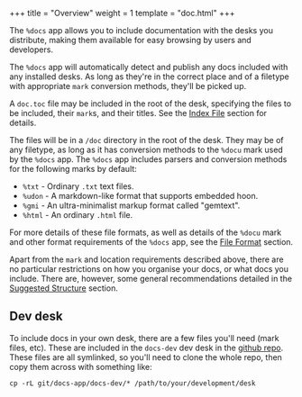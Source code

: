 +++
title = "Overview"
weight = 1
template = "doc.html"
+++

The `%docs` app allows you to include documentation with the desks you
distribute, making them available for easy browsing by users and developers.

The `%docs` app will automatically detect and publish any docs included with
any installed desks. As long as they're in the correct place and of a filetype
with appropriate `mark` conversion methods, they'll be picked up.

A `doc.toc` file may be included in the root of the desk, specifying the files
to be included, their `mark`s, and their titles. See the [Index
File](/reference/additional/docs-app/index-file) section for details.

The files will be in a `/doc` directory in the root of the desk. They may be of
any filetype, as long as it has conversion methods to the `%docu` mark used by
the `%docs` app. The `%docs` app includes parsers and conversion methods for
the following marks by default:

- `%txt` - Ordinary `.txt` text files.
- `%udon` - A markdown-like format that supports embedded hoon.
- `%gmi` - An ultra-minimalist markup format called "gemtext".
- `%html` - An ordinary `.html` file.

For more details of these file formats, as well as details of the `%docu` mark
and other format requirements of the `%docs` app, see the [File
Format](/reference/additional/docs-app/file-format) section.

Apart from the `mark` and location requirements described above, there are no
particular restrictions on how you organise your docs, or what docs you
include. There are, however, some general recommendations detailed in the
[Suggested Structure](/reference/additional/docs-app/structure) section.

## Dev desk

To include docs in your own desk, there are a few files you'll need (mark
files, etc). These are included in the `docs-dev` dev desk in the [github
repo](https://github.com/tinnus-napbus/docs-app). These files are all
symlinked, so you'll need to clone the whole repo, then copy them across with
something like:

```
cp -rL git/docs-app/docs-dev/* /path/to/your/development/desk
```
